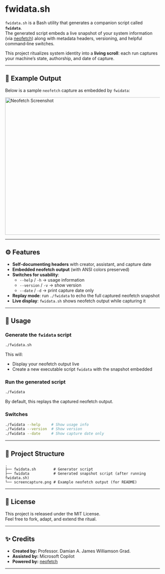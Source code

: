 # fwidata.sh

`fwidata.sh` is a Bash utility that generates a companion script called **`fwidata`**.  
The generated script embeds a live snapshot of your system information (via [neofetch](https://github.com/dylanaraps/neofetch)) along with metadata headers, versioning, and helpful command‑line switches.

This project ritualizes system identity into a **living scroll**: each run captures your machine’s state, authorship, and date of capture.

---

## 📸 Example Output

Below is a sample `neofetch` capture as embedded by `fwidata`:

<img width="936" height="447" alt="Neofetch Screenshot" src="https://github.com/user-attachments/assets/2a1d8204-442d-4d81-99b7-919511f1799e" />


---

## ⚙️ Features

- **Self‑documenting headers** with creator, assistant, and capture date  
- **Embedded neofetch output** (with ANSI colors preserved)  
- **Switches for usability**:
  - `--help` / `-h` → usage information  
  - `--version` / `-v` → show version  
  - `--date` / `-d` → print capture date only  
- **Replay mode**: run `./fwidata` to echo the full captured neofetch snapshot  
- **Live display**: `fwidata.sh` shows neofetch output while capturing it  

---

## 🚀 Usage

### Generate the `fwidata` script
```bash
./fwidata.sh
```

This will:
- Display your neofetch output live
- Create a new executable script `fwidata` with the snapshot embedded

### Run the generated script
```bash
./fwidata
```

By default, this replays the captured neofetch output.

### Switches
```bash
./fwidata --help     # Show usage info
./fwidata --version  # Show version
./fwidata --date     # Show capture date only
```

---

## 📂 Project Structure

```
.
├── fwidata.sh        # Generator script
├── fwidata           # Generated snapshot script (after running fwidata.sh)
└── screencapture.png # Example neofetch output (for README)
```

---

## 📝 License

This project is released under the MIT License.  
Feel free to fork, adapt, and extend the ritual.

---

## ✨ Credits

- **Created by:** Professor. Damian A. James Williamson Grad.  
- **Assisted by:** Microsoft Copilot  
- **Powered by:** [neofetch](https://github.com/dylanaraps/neofetch)

---
